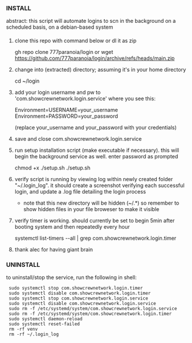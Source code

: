 ### INSTALL ###

abstract:
this script will automate logins to scn in the background on a scheduled basis, on a debian-based system

####

1. clone this repo with command below or dl it as zip

    gh repo clone 777paranoia/login
or
    wget https://github.com/777paranoia/login/archive/refs/heads/main.zip

2. change into (extracted) directory; assuming it's in your home directory  

     cd ~/login

3. add your login username and pw to 'com.showcrewnetwork.login.service' where you see this:

     Environment=USERNAME=your_username
     Environment=PASSWORD=your_password

     (replace your_username and your_password with your credentials)

4. save and close com.showcrewnetwork.login.service 

5. run setup installation script (make executable if necessary). this will begin the background service as well. enter password as prompted

     chmod +x ./setup.sh
     ./setup.sh

6. verify script is running by viewing log within newly created folder "~/.login_log". it should create a screenshot verifying each successful login, and update a .log file detailing the login process
   * note that this new directory will be hidden (~/.*) so remember to show hidden files in your file broweser to make it visible

7. verify timer is working. should currently be set to begin 5min after booting system and then repeatedly every hour

     systemctl list-timers --all | grep com.showcrewnetwork.login.timer

8. thank alec for having giant brain 

### UNINSTALL ###

to uninstall/stop the service, run the following in shell:

     sudo systemctl stop com.showcrewnetwork.login.timer
     sudo systemctl disable com.showcrewnetwork.login.timer
     sudo systemctl stop com.showcrewnetwork.login.service
     sudo systemctl disable com.showcrewnetwork.login.service
     sudo rm -f /etc/systemd/system/com.showcrewnetwork.login.service
     sudo rm -f /etc/systemd/system/com.showcrewnetwork.login.timer
     sudo systemctl daemon-reload
     sudo systemctl reset-failed
     rm -rf venv
     rm -rf ~/.login_log
